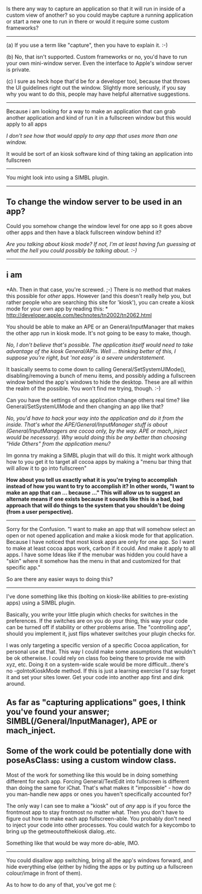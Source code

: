 Is there any way to capture an application so that it will run in inside of a custom view of another? so you could maybe capture a running application or start a new one to run in there or would it require some custom frameworks?

----

(a) If you use a term like "capture", then you have to explain it. :-)

(b) No, that isn't supported.  Custom frameworks or no, you'd have to run your own mini-window server.  Even the interface to Apple's window server is private.

(c) I sure as heck hope that'd be for a developer tool, because that throws the UI guidelines right out the window.  Slightly more seriously, if you say why you want to do this, people may have helpful alternative suggestions.  

----

Because i am looking for a way to make an application that can grab another application and kind of run it in a fullscreen window but this would apply to all apps

*I don't see how that would apply to any app that uses more than one window.*

It would be sort of an kiosk software kind of thing taking an application into fullscreen

----
You might look into using a SIMBL plugin.

----
To change the window server to be used in an app?
----

Could you somehow change the window level for one app so it goes above other apps and then have a black fullscreen window behind it?

*Are you talking about kiosk mode? If not, I'm at least having fun guessing at what the hell you could possibly be talking about. :-)*

----
i am
----

*Ah. Then in that case, you're screwed. ;-) There is no method that makes this possible for *other* apps. However (and this doesn't really help you, but rather people who are searching this site for 'kiosk'), you can create a kiosk mode for your own app by reading this: * http://developer.apple.com/technotes/tn2002/tn2062.html

You should be able to make an APE or an General/InputManager that makes the other app run in kiosk mode. It's not going to be easy to make, though.

*No, I don't believe that's possible. The application itself would need to take advantage of the kiosk General/APIs. Well ... thinking better of this, I suppose you're right, but 'not easy' is a severe understatement.*

It basically seems to come down to calling General/SetSystemUIMode(), disabling/removing a bunch of menu items, and possibly adding a fullscreen window behind the app's windows to hide the desktop. These are all within the realm of the possible. You won't find me trying, though. :-)

Can you have the settings of one application change others real time? like General/SetSystemUIMode and then changing an app like that?

*No, you'd have to hack your way into the application and do it from the inside.  That's what the APE/General/InputManager stuff is about (General/InputManagers are cocoa only, by the way.  APE or mach_inject would be necessary).  Why would doing this be any better than choosing "Hide Others" from the application menu?*

Im gonna try making a SIMBL plugin that will do this. It might work although how to you get it to target all cocoa apps by making a "menu bar thing that will allow it to go into fullscreen"

**How about you tell us **exactly** what it is you're trying to accomplish instead of how you want to try to accomplish it? In other words, "I want to make an app that can ... because ..." This will allow us to suggest an alternate means if one exists because it sounds like this is a bad, bad approach that will do things to the system that you shouldn't be doing (from a user perspective).**

----
Sorry for the Confusion. "I want to make an app that will somehow select an open or not opened application and make a kiosk mode for that application. Because I have noticed that most kiosk apps are only for one app. So I want to make at least cocoa apps work, carbon if it could. And make it apply to all apps.
I have some Ideas like if the menubar was hidden you could have a "skin" where it somehow has the menu in that and customized for that specific app."

So are there any easier ways to doing this?

----

I've done something like this (bolting on kiosk-like abilities to pre-existing apps) using a SIMBL plugin.

Basically, you write your little plugin which checks for switches in the preferences. If the switches are on you do your thing, this way your code can be turned off if stability or other problems arise. The "controlling app", should you implement it, just flips whatever switches your plugin checks for.

I was only targeting a specific version of a specific Cocoa application, for personal use at that. This way I could make some assumptions that wouldn't be ok otherwise. I could rely on class foo being there to provide me with xyz, etc. Doing it on a system-wide scale would be more difficult...there's no     -goIntoKioskMode method. If this is just a learning exercise I'd say forget it and set your sites lower. Get your code into another app first and dink around.

As far as "capturing applications" goes, I think you've found your answer; SIMBL(/General/InputManager), APE or mach_inject.
----
Some of the work could be potentially done with poseAsClass: using a custom window class.
----
Most of the work for something like this would be in doing something different for each app. Forcing General/TextEdit into fullscreen is different than doing the same for iChat. That's what makes it "impossible" - how do you man-handle new apps or ones you haven't specifically accounted for?

The only way I can see to make a "kiosk" out of *any* app is if you force the frontmost app to stay frontmost no matter what. Then you don't have to figure out how to make each app fullscreen-able. You probably don't need to inject your code into other processes. You could watch for a keycombo to bring up the getmeoutofthekiosk dialog..etc.

Something like that would be way more do-able, IMO.

----

You could disallow app switching, bring all the app's windows forward, and hide everything else (either by hiding the apps or by putting up a fullscreen colour/image in front of them).

As to how to do any of that, you've got me (: